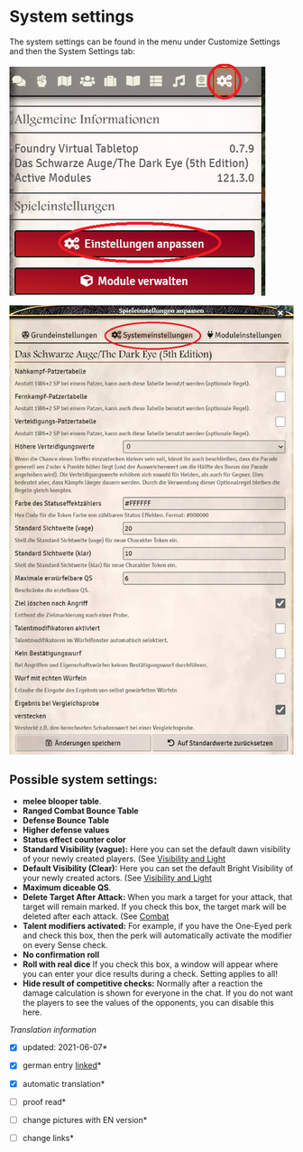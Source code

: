 # System settings
The system settings can be found in the menu under Customize Settings and then the System Settings tab:  
 
 ![Menü](images/en-system-settings_0.png)  
 
 ![Systemeinstellugen](images/en-system-settings_1.png)
  
## Possible system settings:  
* **melee blooper table**. 
* **Ranged Combat Bounce Table**
* **Defense Bounce Table** 
* **Higher defense values**
* **Status effect counter color**
* **Standard Visibility (vague):** Here you can set the default dawn visibility of your newly created players. (See [Visibility and Light](en-sight-light)
* **Default Visibility (Clear):** Here you can set the default Bright Visibility of your newly created actors. (See [Visibility and Light](en-sight-light)
* **Maximum diceable QS**.
* **Delete Target After Attack:** When you mark a target for your attack, that target will remain marked. If you check this box, the target mark will be deleted after each attack. (See [Combat](en-combat)
* **Talent modifiers activated:** For example, if you have the One-Eyed perk and check this box, then the perk will automatically activate the modifier on every Sense check.
* **No confirmation roll**
* **Roll with real dice** If you check this box, a window will appear where you can enter your dice results during a check. Setting applies to all!
* **Hide result of competitive checks:** Normally after a reaction the damage calculation is shown for everyone in the chat. If you do not want the players to see the values of the opponents, you can disable this here.


*Translation information*  
*[x] updated: 2021-06-07*  
*[x] german entry [linked](de/de-Systemeinstellugen.md)*  
*[x] automatic translation*  
*[ ] proof read*  
*[ ] change pictures with EN version*
*[ ] change links*  

